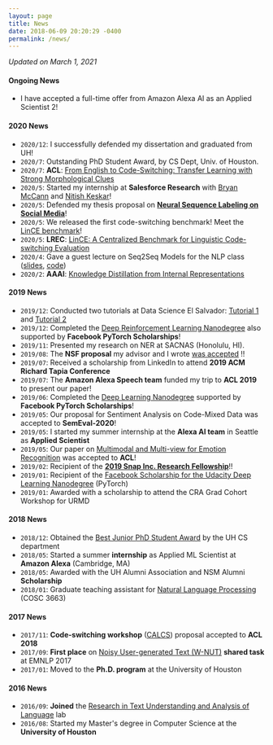 ```yaml
---
layout: page
title: News
date: 2018-06-09 20:20:29 -0400
permalink: /news/
---
```


_Updated on March 1, 2021_

#### **Ongoing News**

* I have accepted a full-time offer from Amazon Alexa AI as an Applied Scientist 2!

#### **2020 News**

* `2020/12`: I successfully defended my dissertation and graduated from UH!
* `2020/7`: Outstanding PhD Student Award, by CS Dept, Univ. of Houston.
* `2020/7`: **ACL**: [From English to Code-Switching: Transfer Learning with Strong Morphological Clues](https://www.aclweb.org/anthology/2020.acl-main.716/)
* `2020/5`: Started my internship at **Salesforce Research** with [Bryan McCann](https://bmccann.github.io/) and [Nitish Keskar](https://keskarnitish.github.io/)!
* `2020/5`: Defended my thesis proposal on [**Neural Sequence Labeling on Social Media**](https://uh.edu/nsm/computer-science/events/defenses/2020/0521-aguilar.php)!
* `2020/5`: We released the first code-switching benchmark! Meet the [LinCE benchmark](https://ritual.uh.edu/lince/)!
* `2020/5`: **LREC**: [LinCE: A Centralized Benchmark for Linguistic Code-switching Evaluation](https://www.aclweb.org/anthology/2020.lrec-1.223/)
* `2020/4`: Gave a guest lecture on Seq2Seq Models for the NLP class ([slides](https://docs.google.com/presentation/d/1nmTSrwa-8Pi456rBYfTyIpx9Gz_Kc1WBpBOf0SC4vCI/edit?usp=sharing), [code](https://github.com/gaguilar/basic_nlp_tutorial/blob/master/tutorial_on_seq2seq_models/Sequence%20to%20Sequence%20Models%20(COSC%206336).ipynb))
* `2020/2`: **AAAI**: [Knowledge Distillation from Internal Representations](https://www.aaai.org/Papers/AAAI/2020GB/AAAI-AguilarG.8219.pdf)

#### **2019 News**

* `2019/12`: Conducted two tutorials at Data Science El Salvador: [Tutorial 1](https://docs.google.com/presentation/d/1vGsRTk50Ho9s_nqX-OTNaatA0DiK9yFAk9_sxLu3HYg/edit?usp=sharing) and [Tutorial 2](https://docs.google.com/presentation/d/1WgDUO4OhUio0T85Y-hJ5xrdOT5A5O-nRlpgK_yLeFyo/edit?usp=sharing)
* `2019/12`: Completed the [Deep Reinforcement Learning Nanodegree](https://graduation.udacity.com/confirm/SKQRC2UQ) also supported by **Facebook PyTorch Scholarships**!
* `2019/11`: Presented my research on NER at SACNAS (Honolulu, HI). 
* `2019/08`: The **NSF proposal** my advisor and I wrote [was accepted](https://www.nsf.gov/awardsearch/showAward?AWD_ID=1910192&HistoricalAwards=false) !!
* `2019/07`: Received a scholarship from LinkedIn to attend **2019 ACM Richard Tapia Conference** 
* `2019/07`: The **Amazon Alexa Speech team** funded my trip to **ACL 2019** to present our paper! 
* `2019/06`: Completed the [Deep Learning Nanodegree](https://graduation.udacity.com/confirm/USNK9QKH) supported by **Facebook PyTorch Scholarships**!
* `2019/05`: Our proposal for Sentiment Analysis on Code-Mixed Data was accepted to **SemEval-2020**!
* `2019/05`: I started my summer internship at the **Alexa AI team** in Seattle as **Applied Scientist**
* `2019/05`: Our paper on [Multimodal and Multi-view for Emotion Recognition](https://www.aclweb.org/anthology/P19-1095/) was accepted to **ACL**! 
* `2019/02`: Recipient of the **[2019 Snap Inc. Research Fellowship](https://snapresearchfs.splashthat.com/)**!!
* `2019/01`: Recipient of the [Facebook Scholarship for the Udacity Deep Learning Nanodegree](https://www.udacity.com/facebook-pytorch-scholarship) (PyTorch)
* `2019/01`: Awarded with a scholarship to attend the CRA Grad Cohort Workshop for URMD

#### **2018 News**

* `2018/12`: Obtained the [Best Junior PhD Student Award](http://www.uh.edu/nsm/computer-science/people/awards/) by the UH CS department 
* `2018/05`: Started a summer **internship** as Applied ML Scientist at **Amazon Alexa** (Cambridge, MA)
* `2018/05`: Awarded with the UH Alumni Association and NSM Alumni **Scholarship**
* `2018/01`: Graduate teaching assistant for [Natural Language Processing](https://thamar-solorio.github.io/cosc6336-nlp-sp2018/) (COSC 3663)

#### **2017 News**

* `2017/11`: **Code-switching workshop** ([CALCS](https://code-switching.github.io/2018/)) proposal accepted to **ACL 2018**
* `2017/09`: **First place** on [Noisy User-generated Text (W-NUT)](http://noisy-text.github.io/2017/) **shared task** at EMNLP 2017 
* `2017/01`: Moved to the **Ph.D. program** at the University of Houston

#### **2016 News**
 
* `2016/09`: **Joined** the [Research in Text Understanding and Analysis of Language](http://ritual.uh.edu/) lab
* `2016/08`: Started my Master's degree in Computer Science at the **University of Houston**
